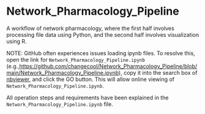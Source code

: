 # Network_Pharmacology_Pipeline
A workflow of network pharmacology, where the first half involves processing file data using Python, and the second half involves visualization using R.

NOTE: GitHub often experiences issues loading ipynb files. To resolve this, open the link for `Network_Pharmacology_Pipeline.ipynb` (e.g.,https://github.com/changecool/Network_Pharmacology_Pipeline/blob/main/Network_Pharmacology_Pipeline.ipynb), copy it into the search box of [nbviewer](https://nbviewer.org/), and click the GO button. This will allow online viewing of `Network_Pharmacology_Pipeline.ipynb`.

All operation steps and requirements have been explained in the `Network_Pharmacology_Pipeline.ipynb` file.
